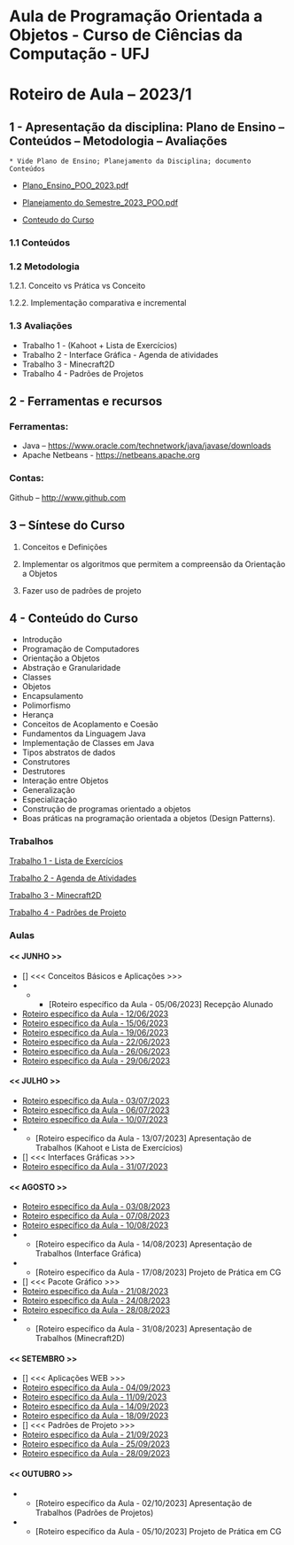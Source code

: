 # Aula de Programação Orientada a Objetos - Curso de Ciências da Computação - UFJ
# Roteiro de Aula – 2023/1

## 1 - Apresentação da disciplina: Plano de Ensino – Conteúdos – Metodologia – Avaliações
	* Vide Plano de Ensino; Planejamento da Disciplina; documento Conteúdos
	
- [Plano_Ensino_POO_2023.pdf]([https://github.com/marcoswagner-commits/aulapoo/files/9269376/Plano_Ensino_POO_2023.pdf](https://github.com/marcoswagner-commits/aulapoo/blob/31d504a9b1ce1b9099788942e33456fe5faa171c/documentos/Plano_Ensino_POO_2023.pdf))
- [Planejamento do Semestre_2023_POO.pdf](https://github.com/marcoswagner-commits/aulapoo/blob/d5338ce2770e612f5329648d43b346cf730aa6ac/documentos/Planejamento%20do%20Semestre_2023_POO.pdf)


- [Conteudo do Curso](https://github.com/marcoswagner-commits/aulapoo/files/9268887/Conteudo_POO.pdf)


### 1.1 Conteúdos



### 1.2 Metodologia

1.2.1. Conceito vs Prática vs Conceito

1.2.2. Implementação comparativa e incremental

### 1.3 Avaliações
- Trabalho 1 - (Kahoot + Lista de Exercícios)
- Trabalho 2 - Interface Gráfica - Agenda de atividades
- Trabalho 3 - Minecraft2D
- Trabalho 4 - Padrões de Projetos 

## 2  - Ferramentas e recursos

### Ferramentas:
- Java – https://www.oracle.com/technetwork/java/javase/downloads 
- Apache Netbeans - https://netbeans.apache.org

### Contas:
Github – http://www.github.com 


## 3 – Síntese do Curso

1. Conceitos e Definições 

2. Implementar os algoritmos que permitem a compreensão da Orientação a Objetos

3. Fazer uso de padrões de projeto


## 4 - Conteúdo do Curso
- Introdução
- Programação de Computadores
- Orientação a Objetos
- Abstração e Granularidade
- Classes
- Objetos
- Encapsulamento
- Polimorfismo
- Herança
- Conceitos de Acoplamento e Coesão
- Fundamentos da Linguagem Java
- Implementação de Classes em Java
- Tipos abstratos de dados
- Construtores
- Destrutores
- Interação entre Objetos
- Generalização
- Especialização
- Construção de programas orientado a objetos
- Boas práticas na programação orientada a objetos (Design Patterns).



### Trabalhos
[Trabalho 1 - Lista de Exercícios](https://github.com/marcoswagner-commits/aulapoo/files/9262089/Trabalho.1.-.POO.pdf)

[Trabalho 2 - Agenda de Atividades](https://github.com/marcoswagner-commits/aulapoo/files/9262088/Trabalho.2.-.POO.pdf)

[Trabalho 3 - Minecraft2D](https://github.com/marcoswagner-commits/aulapoo/files/9262256/Trabalho.3.-.POO.pdf)

[Trabalho 4 - Padrões de Projeto](https://github.com/marcoswagner-commits/aulapoo/files/9262254/Trabalho.4.-.POO.pdf)



### Aulas

#### << JUNHO >>
- [] <<< Conceitos Básicos e Aplicações >>>
- - - [Roteiro específico da Aula - 05/06/2023] Recepção Alunado
- [Roteiro específico da Aula - 12/06/2023](aula01.md)
- [Roteiro específico da Aula - 15/06/2023](aula02.md)
- [Roteiro específico da Aula - 19/06/2023](aula03.md)
- [Roteiro específico da Aula - 22/06/2023](aula04.md)
- [Roteiro específico da Aula - 26/06/2023](aula05.md)
- [Roteiro específico da Aula - 29/06/2023](aula06.md)


#### << JULHO >>
- [Roteiro específico da Aula - 03/07/2023](aula07.md)
- [Roteiro específico da Aula - 06/07/2023](aula08.md)
- [Roteiro específico da Aula - 10/07/2023](aula09.md)
- - [Roteiro específico da Aula - 13/07/2023] Apresentação de Trabalhos (Kahoot e Lista de Exercícios)
- [] <<< Interfaces Gráficas >>>
- [Roteiro específico da Aula - 31/07/2023](aula11.md)

#### << AGOSTO >>

- [Roteiro específico da Aula - 03/08/2023](aula12.md)
- [Roteiro específico da Aula - 07/08/2023](aula13.md)
- [Roteiro específico da Aula - 10/08/2023](aula14.md)
- - [Roteiro específico da Aula - 14/08/2023] Apresentação de Trabalhos (Interface Gráfica)
- - [Roteiro específico da Aula - 17/08/2023] Projeto de Prática em CG
- [] <<< Pacote Gráfico >>>
- [Roteiro específico da Aula - 21/08/2023](aula17.md)
- [Roteiro específico da Aula - 24/08/2023](aula18.md)
- [Roteiro específico da Aula - 28/08/2023](aula19.md)
- - [Roteiro específico da Aula - 31/08/2023] Apresentação de Trabalhos (Minecraft2D)


#### << SETEMBRO >>

- [] <<< Aplicações WEB >>>
- [Roteiro específico da Aula - 04/09/2023](aula20.md) 
- [Roteiro específico da Aula - 11/09/2023](aula20.md) 
- [Roteiro específico da Aula - 14/09/2023](aula20.md)
- [Roteiro específico da Aula - 18/09/2023](aula20.md)
- [] <<< Padrões de Projeto >>>
- [Roteiro específico da Aula - 21/09/2023](aula21.md)
- [Roteiro específico da Aula - 25/09/2023](aula21.md)
- [Roteiro específico da Aula - 28/09/2023](aula21.md)


#### << OUTUBRO >>

- - [Roteiro específico da Aula - 02/10/2023] Apresentação de Trabalhos (Padrões de Projetos)
- - [Roteiro específico da Aula - 05/10/2023] Projeto de Prática em CG



